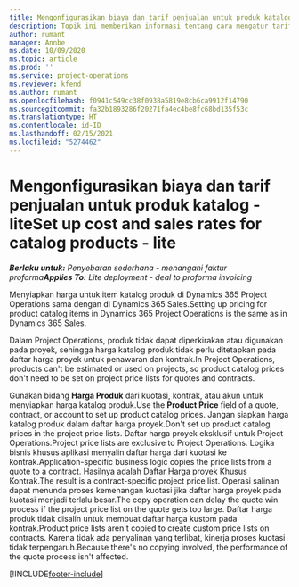 ```yaml
---
title: Mengonfigurasikan biaya dan tarif penjualan untuk produk katalog - lite
description: Topik ini memberikan informasi tentang cara mengatur tarif biaya dan penjualan untuk item dalam katalog produk.
author: rumant
manager: Annbe
ms.date: 10/09/2020
ms.topic: article
ms.prod: ''
ms.service: project-operations
ms.reviewer: kfend
ms.author: rumant
ms.openlocfilehash: f0941c549cc38f0938a5819e8cb6ca9912f14790
ms.sourcegitcommit: fa32b1893286f20271fa4ec4be8fc68bd135f53c
ms.translationtype: HT
ms.contentlocale: id-ID
ms.lasthandoff: 02/15/2021
ms.locfileid: "5274462"
---
```

# <a name="set-up-cost-and-sales-rates-for-catalog-products---lite"></a><span data-ttu-id="8e1d4-103">Mengonfigurasikan biaya dan tarif penjualan untuk produk katalog - lite</span><span class="sxs-lookup"><span data-stu-id="8e1d4-103">Set up cost and sales rates for catalog products - lite</span></span>

<span data-ttu-id="8e1d4-104">_**Berlaku untuk:** Penyebaran sederhana - menangani faktur proforma_</span><span class="sxs-lookup"><span data-stu-id="8e1d4-104">_**Applies To:** Lite deployment - deal to proforma invoicing_</span></span>


<span data-ttu-id="8e1d4-105">Menyiapkan harga untuk item katalog produk di Dynamics 365 Project Operations sama dengan di Dynamics 365 Sales.</span><span class="sxs-lookup"><span data-stu-id="8e1d4-105">Setting up pricing for product catalog items in Dynamics 365 Project Operations is the same as in Dynamics 365 Sales.</span></span>

<span data-ttu-id="8e1d4-106">Dalam Project Operations, produk tidak dapat diperkirakan atau digunakan pada proyek, sehingga harga katalog produk tidak perlu ditetapkan pada daftar harga proyek untuk penawaran dan kontrak.</span><span class="sxs-lookup"><span data-stu-id="8e1d4-106">In Project Operations, products can't be estimated or used on projects, so product catalog prices don't need to be set on project price lists for quotes and contracts.</span></span>

<span data-ttu-id="8e1d4-107">Gunakan bidang **Harga Produk** dari kuotasi, kontrak, atau akun untuk menyiapkan harga katalog produk.</span><span class="sxs-lookup"><span data-stu-id="8e1d4-107">Use the **Product Price** field of a quote, contract, or account to set up product catalog prices.</span></span> <span data-ttu-id="8e1d4-108">Jangan siapkan harga katalog produk dalam daftar harga proyek.</span><span class="sxs-lookup"><span data-stu-id="8e1d4-108">Don't set up product catalog prices in the project price lists.</span></span> <span data-ttu-id="8e1d4-109">Daftar harga proyek eksklusif untuk Project Operations.</span><span class="sxs-lookup"><span data-stu-id="8e1d4-109">Project price lists are exclusive to Project Operations.</span></span> <span data-ttu-id="8e1d4-110">Logika bisnis khusus aplikasi menyalin daftar harga dari kuotasi ke kontrak.</span><span class="sxs-lookup"><span data-stu-id="8e1d4-110">Application-specific business logic copies the price lists from a quote to a contract.</span></span> <span data-ttu-id="8e1d4-111">Hasilnya adalah Daftar Harga proyek Khusus Kontrak.</span><span class="sxs-lookup"><span data-stu-id="8e1d4-111">The result is a contract-specific project price list.</span></span> <span data-ttu-id="8e1d4-112">Operasi salinan dapat menunda proses kemenangan kuotasi jika daftar harga proyek pada kuotasi menjadi terlalu besar.</span><span class="sxs-lookup"><span data-stu-id="8e1d4-112">The copy operation can delay the quote win process if the project price list on the quote gets too large.</span></span> <span data-ttu-id="8e1d4-113">Daftar harga produk tidak disalin untuk membuat daftar harga kustom pada kontrak.</span><span class="sxs-lookup"><span data-stu-id="8e1d4-113">Product price lists aren't copied to create custom price lists on contracts.</span></span> <span data-ttu-id="8e1d4-114">Karena tidak ada penyalinan yang terlibat, kinerja proses kuotasi tidak terpengaruh.</span><span class="sxs-lookup"><span data-stu-id="8e1d4-114">Because there's no copying involved, the performance of the quote process isn't affected.</span></span>


[!INCLUDE[footer-include](../../includes/footer-banner.md)]
